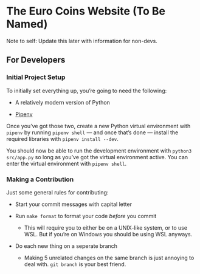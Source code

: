 # The Euro Coins Website (To Be Named)

Note to self: Update this later with information for non-devs.


## For Developers


### Initial Project Setup

To initially set everything up, you’re going to need the following:

- A relatively modern version of Python

- [Pipenv][1]

Once you’ve got those two, create a new Python virtual environment with
`pipenv` by running `pipenv shell` — and once that’s done — install the required
libraries with `pipenv install --dev`.

You should now be able to run the development environment with `python3
src/app.py` so long as you’ve got the virtual environment active.  You can enter
the virtual environment with `pipenv shell`.


### Making a Contribution

Just some general rules for contributing:

- Start your commit messages with capital letter

- Run `make format` to format your code _before_ you commit

  - This will require you to either be on a UNIX-like system, or to use WSL.
    But if you’re on Windows you should be using WSL anyways.

- Do each new thing on a seperate branch

  - Making 5 unrelated changes on the same branch is just annoying to deal with.
    `git branch` is your best friend.


[1]: https://pypi.org/project/pipenv/
